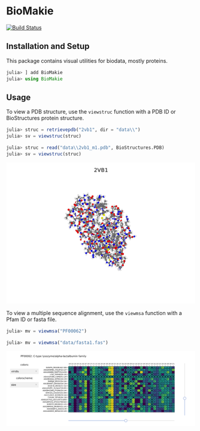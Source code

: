 # BioMakie

[![Build Status](https://travis-ci.com/kool7d/BioMakie.jl.svg?branch=master)](https://travis-ci.com/kool7d/BioMakie.jl)

## Installation and Setup

This package contains visual utilities for biodata, mostly proteins. 

```julia
julia> ] add BioMakie
julia> using BioMakie
```

## Usage

To view a PDB structure, use the `viewstruc` function with a PDB ID or BioStructures protein structure.
```julia
julia> struc = retrievepdb("2vb1", dir = "data\\")
julia> sv = viewstruc(struc)
```
```julia
julia> struc = read("data\\2vb1_m1.pdb", BioStructures.PDB)
julia> sv = viewstruc(struc)
```
![Image of struc](https://github.com/kool7d/BioMakie.jl/blob/master/docs/assets/2vb1.png)

To view a multiple sequence alignment, use the `viewmsa` function with a Pfam ID or fasta file.
```julia
julia> mv = viewmsa("PF00062")
```
```julia
julia> mv = viewmsa("data/fasta1.fas")
```
![Image of msa](https://github.com/kool7d/BioMakie.jl/blob/master/docs/assets/pf00062.png)
